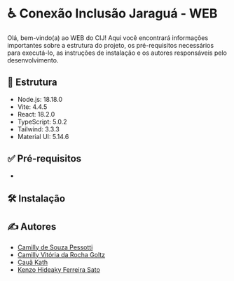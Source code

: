 <div>
  <h1>♿ Conexão Inclusão Jaraguá - WEB</h1>
  <div>
    <p>Olá, bem-vindo(a) ao WEB do CIJ! Aqui você encontrará informações importantes sobre a estrutura do projeto, os pré-requisitos necessários para executá-lo, as instruções de instalação e os autores responsáveis pelo desenvolvimento.</p>
  </div>
</div>
<div>
  <h2>🧱 Estrutura</h2>
  <div>
    <ul>
      <li>Node.js: 18.18.0</li>
      <li>Vite: 4.4.5</li>
      <li>React: 18.2.0</li>
      <li>TypeScript: 5.0.2</li>
      <li>Tailwind: 3.3.3</li>
      <li>Material UI: 5.14.6</li>
    </ul>
  </div>
</div>
<div>
  <h2>✅ Pré-requisitos</h2>
  <div>
    <p></p>
    <ul>
      <li></li>
    </ul>
  </div>
</div>
<div>
  <h2>🛠 Instalação</h2>
  <div>
    <p></p>
  </div>
</div>
<div>
  <h2>✍ Autores</h2>
  <div>
    <ul>
      <li><a href='https://github.com/pessotticamilly'>Camilly de Souza Pessotti<a/></li>
      <li><a href='https://github.com/VitoriaCamilly'>Camilly Vitória da Rocha Goltz<a/></li>
      <li><a href='https://github.com/CauaKath'>Cauã Kath<a/></li>
      <li><a href='https://github.com/Kenzohfs'>Kenzo Hideaky Ferreira Sato<a/></li>
    </ul>
  </div>
</div>
